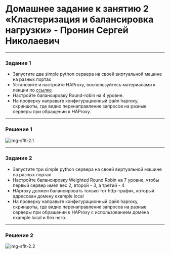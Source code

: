 # Домашнее задание к занятию 2 «Кластеризация и балансировка нагрузки» - Пронин Сергей Николаевич

------

### Задание 1
- Запустите два simple python сервера на своей виртуальной машине на разных портах
- Установите и настройте HAProxy, воспользуйтесь материалами к лекции по [ссылке](2/)
- Настройте балансировку Round-robin на 4 уровне.
- На проверку направьте конфигурационный файл haproxy, скриншоты, где видно перенаправление запросов на разные серверы при обращении к HAProxy.

---

### Решение 1

![img-sflt-2.1](https://github.com/proninsn/homeworks_netology/blob/main/sflt-homeworks/img-sflt-2.1.JMG)

---

### Задание 2
- Запустите три simple python сервера на своей виртуальной машине на разных портах
- Настройте балансировку Weighted Round Robin на 7 уровне, чтобы первый сервер имел вес 2, второй - 3, а третий - 4
- HAproxy должен балансировать только тот http-трафик, который адресован домену example.local
- На проверку направьте конфигурационный файл haproxy, скриншоты, где видно перенаправление запросов на разные серверы при обращении к HAProxy c использованием домена example.local и без него.

---

### Решение 2

![img-sflt-2.2](https://github.com/proninsn/homeworks_netology/blob/main/sflt-homeworks/img-sflt-2.2.JMG)